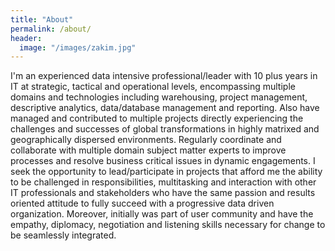 ```yaml
---
title: "About"
permalink: /about/
header:
  image: "/images/zakim.jpg"
---
```


I'm an experienced data intensive professional/leader with 10 plus years in IT at strategic, tactical and operational levels,
encompassing multiple domains and technologies including warehousing, project management, descriptive analytics, data/database 
management and reporting. Also have managed and contributed to multiple projects directly experiencing the challenges and successes of 
global transformations in highly matrixed and geographically dispersed environments. Regularly coordinate and collaborate with multiple 
domain subject matter experts to improve processes and resolve business critical issues in dynamic engagements. I seek the opportunity to 
lead/participate in projects that afford me the ability to be challenged in responsibilities, multitasking and interaction with other IT 
professionals and stakeholders who have the same passion and results oriented attitude to fully succeed with a progressive data driven 
organization. Moreover, initially was part of user community and have the empathy, diplomacy, negotiation and listening skills necessary 
for change to be seamlessly integrated.
